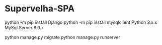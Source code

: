 # Supervelha-SPA

python -m pip install Django
python -m pip install mysqlclient
Python 3.x.x
MySql Server 8.0.x

python manage.py migrate
python manage.py runserver
